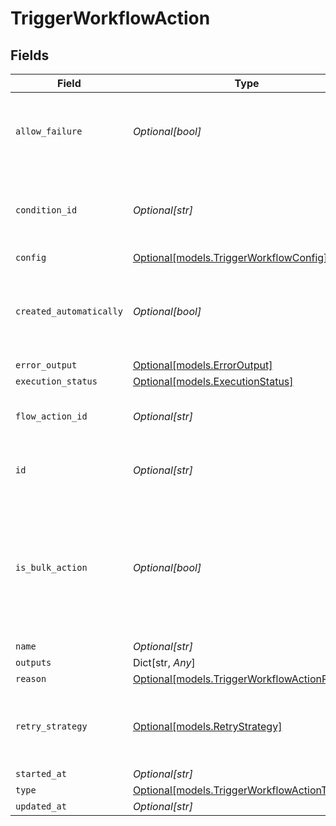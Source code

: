 # TriggerWorkflowAction


## Fields

| Field                                                                                                      | Type                                                                                                       | Required                                                                                                   | Description                                                                                                | Example                                                                                                    |
| ---------------------------------------------------------------------------------------------------------- | ---------------------------------------------------------------------------------------------------------- | ---------------------------------------------------------------------------------------------------------- | ---------------------------------------------------------------------------------------------------------- | ---------------------------------------------------------------------------------------------------------- |
| `allow_failure`                                                                                            | *Optional[bool]*                                                                                           | :heavy_minus_sign:                                                                                         | Whether to stop execution in a failed state if this action fails                                           |                                                                                                            |
| `condition_id`                                                                                             | *Optional[str]*                                                                                            | :heavy_minus_sign:                                                                                         | Condition Id to be checked before executing the action                                                     |                                                                                                            |
| `config`                                                                                                   | [Optional[models.TriggerWorkflowConfig]](../models/triggerworkflowconfig.md)                               | :heavy_minus_sign:                                                                                         | N/A                                                                                                        |                                                                                                            |
| `created_automatically`                                                                                    | *Optional[bool]*                                                                                           | :heavy_minus_sign:                                                                                         | Flag indicating whether the action was created automatically or manually                                   |                                                                                                            |
| `error_output`                                                                                             | [Optional[models.ErrorOutput]](../models/erroroutput.md)                                                   | :heavy_minus_sign:                                                                                         | N/A                                                                                                        |                                                                                                            |
| `execution_status`                                                                                         | [Optional[models.ExecutionStatus]](../models/executionstatus.md)                                           | :heavy_minus_sign:                                                                                         | N/A                                                                                                        |                                                                                                            |
| `flow_action_id`                                                                                           | *Optional[str]*                                                                                            | :heavy_minus_sign:                                                                                         | N/A                                                                                                        | 9ec3711b-db63-449c-b894-54d5bb622a8f                                                                       |
| `id`                                                                                                       | *Optional[str]*                                                                                            | :heavy_minus_sign:                                                                                         | N/A                                                                                                        | 9ec3711b-db63-449c-b894-54d5bb622a8f                                                                       |
| `is_bulk_action`                                                                                           | *Optional[bool]*                                                                                           | :heavy_minus_sign:                                                                                         | Flag indicating whether the same action can be in bulk in a single execution. e.g; send-email / map-entity |                                                                                                            |
| `name`                                                                                                     | *Optional[str]*                                                                                            | :heavy_minus_sign:                                                                                         | N/A                                                                                                        |                                                                                                            |
| `outputs`                                                                                                  | Dict[str, *Any*]                                                                                           | :heavy_minus_sign:                                                                                         | N/A                                                                                                        | {}                                                                                                         |
| `reason`                                                                                                   | [Optional[models.TriggerWorkflowActionReason]](../models/triggerworkflowactionreason.md)                   | :heavy_minus_sign:                                                                                         | N/A                                                                                                        |                                                                                                            |
| `retry_strategy`                                                                                           | [Optional[models.RetryStrategy]](../models/retrystrategy.md)                                               | :heavy_minus_sign:                                                                                         | different behaviors for retrying failed execution actions.                                                 |                                                                                                            |
| `started_at`                                                                                               | *Optional[str]*                                                                                            | :heavy_minus_sign:                                                                                         | N/A                                                                                                        |                                                                                                            |
| `type`                                                                                                     | [Optional[models.TriggerWorkflowActionType]](../models/triggerworkflowactiontype.md)                       | :heavy_minus_sign:                                                                                         | N/A                                                                                                        |                                                                                                            |
| `updated_at`                                                                                               | *Optional[str]*                                                                                            | :heavy_minus_sign:                                                                                         | N/A                                                                                                        |                                                                                                            |